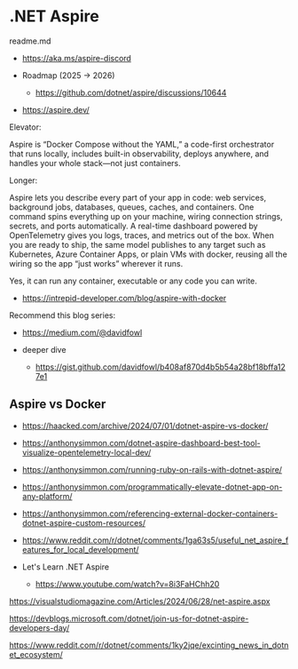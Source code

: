 # .NET Aspire

readme.md

*    https://aka.ms/aspire-discord

*   Roadmap (2025 → 2026)

    *   https://github.com/dotnet/aspire/discussions/10644

*   https://aspire.dev/


Elevator:

Aspire is “Docker Compose without the YAML,” a code-first orchestrator that runs locally, includes built-in observability,
deploys anywhere, and handles your whole stack—not just containers.

Longer:

Aspire lets you describe every part of your app in code: web services, background jobs, databases, queues, caches, and
containers. One command spins everything up on your machine, wiring connection strings, secrets, and ports automatically.
A real-time dashboard powered by OpenTelemetry gives you logs, traces, and metrics out of the box. When you are ready to
ship, the same model publishes to any target such as Kubernetes, Azure Container Apps, or plain VMs with docker, reusing
all the wiring so the app “just works” wherever it runs.

Yes, it can run any container, executable or any code you can write.

*   https://intrepid-developer.com/blog/aspire-with-docker

Recommend this blog series:

*   https://medium.com/@davidfowl

*   deeper dive

    *   https://gist.github.com/davidfowl/b408af870d4b5b54a28bf18bffa127e1

## Aspire vs Docker

*   https://haacked.com/archive/2024/07/01/dotnet-aspire-vs-docker/

*   https://anthonysimmon.com/dotnet-aspire-dashboard-best-tool-visualize-opentelemetry-local-dev/

*   https://anthonysimmon.com/running-ruby-on-rails-with-dotnet-aspire/

*   https://anthonysimmon.com/programmatically-elevate-dotnet-app-on-any-platform/

*   https://anthonysimmon.com/referencing-external-docker-containers-dotnet-aspire-custom-resources/

*   https://www.reddit.com/r/dotnet/comments/1ga63s5/useful_net_aspire_features_for_local_development/


*   Let's Learn .NET Aspire


    *   https://www.youtube.com/watch?v=8i3FaHChh20

https://visualstudiomagazine.com/Articles/2024/06/28/net-aspire.aspx

https://devblogs.microsoft.com/dotnet/join-us-for-dotnet-aspire-developers-day/


https://www.reddit.com/r/dotnet/comments/1ky2jqe/excinting_news_in_dotnet_ecosystem/